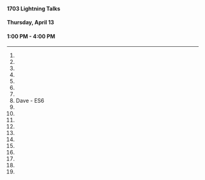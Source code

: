 #### 1703 Lightning Talks
#### Thursday, April 13
#### 1:00 PM - 4:00 PM

-----------------------------------------

1.
2.
3.
4.
5.
6.
7.
8. Dave - ES6
9.
11.
12.
13.
14.
15.
16.
17.
18.
19.
20.

